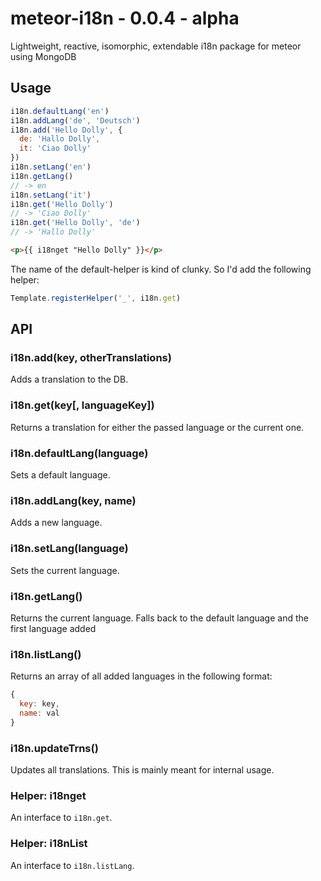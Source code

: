 # meteor-i18n - 0.0.4 - alpha
Lightweight, reactive, isomorphic, extendable i18n package for meteor using MongoDB

## Usage

```js
i18n.defaultLang('en')
i18n.addLang('de', 'Deutsch')
i18n.add('Hello Dolly', {
  de: 'Hallo Dolly',
  it: 'Ciao Dolly'
})
i18n.setLang('en')
i18n.getLang()
// -> en
i18n.setLang('it')
i18n.get('Hello Dolly')
// -> 'Ciao Dolly'
i18n.get('Hello Dolly', 'de')
// -> 'Hallo Dolly'
```

```html
<p>{{ i18nget "Hello Dolly" }}</p>
```

The name of the default-helper is kind of clunky. So I'd add the following helper:

```js
Template.registerHelper('_', i18n.get)
```

## API
### i18n.add(key, otherTranslations)
Adds a translation to the DB.

### i18n.get(key[, languageKey])
Returns a translation for either the passed language or the current one.

### i18n.defaultLang(language)
Sets a default language.

### i18n.addLang(key, name)
Adds a new language.

### i18n.setLang(language)
Sets the current language.

### i18n.getLang()
Returns the current language. Falls back to the default language and the first language added

### i18n.listLang()
Returns an array of all added languages in the following format:
```js
{
  key: key,
  name: val
}
```

### i18n.updateTrns()
Updates all translations. This is mainly meant for internal usage.

### Helper: i18nget
An interface to `i18n.get`.

### Helper: i18nList
An interface to `i18n.listLang`.

